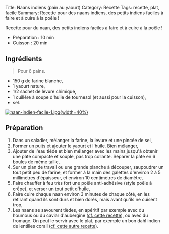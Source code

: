 Title: Naans indiens (pain au yaourt)
Category: Recette
Tags: recette, plat, facile
Summary: Recette pour des naans indiens, des petits indiens faciles à faire et à cuire à la poêle !

Recette pour du naan, des petits indiens faciles à faire et à cuire à la poêle !

- Préparation : 10 min
- Cuisson : 20 min

## Ingrédients
> Pour 6 pains.

- 150 g de farine blanche,
- 1 yaourt nature,
- 1/2 sachet de levure chimique,
- 1 cuillère à soupe d'huile de tournesol (et aussi pour la cuisson),
- sel.

[![naan-indien-facile-1.jpg]({static}images/naan-indien-facile-1.jpg){width=40%}]({static}images/naan-indien-facile-1.jpg)

## Préparation
1. Dans un saladier, mélanger la farine, la levure et une pincée de sel,
2. Former un puits et ajouter le yaourt et l'huile. Bien mélanger,
3. Ajouter de l'eau tiède et bien mélanger avec les mains jusqu'à obtenir une pâte compacte et souple, pas trop collante. Séparer la pâte en 6 boules de même taille,
4. Sur un plan de travail ou une grande planche à découper, saupoudrer un tout petit peu de farine, et former à la main des galettes d'environ 2 à 5 millimètres d'épaisseur, et environ 10 centimètres de diamètre,
5. Faire chauffer à feu très fort une poêle anti-adhésive (style poêle à crêpe), et verser un tout petit d'huile,
6. Faire cuire chaque naan environ 3 minutes de chaque côté, en les retirant quand ils sont durs et bien dorés, mais avant qu'ils ne cuisent trop,
7. Les naans se savourent tièdes, en apéritif par exemple avec du houmous ou du caviar d'aubergine ([cf. cette recette](https://perso.crans.org/besson/cuisine/caviar-daubergines-bio.html)), ou avec du fromage. On peut le servir avec le plat, par exemple un bon dahl indien de lentilles corail ([cf. cette autre recette](https://perso.crans.org/besson/cuisine/dahl-indien-de-lentilles-corail.html)).
